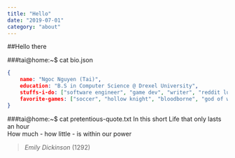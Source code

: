 ```yaml
---
title: "Hello"
date: "2019-07-01"
category: "about"
---
```


##Hello there

###tai@home:~$ cat bio.json

```json
{
	name: "Ngoc Nguyen (Tai)",
    education: "B.S in Computer Science @ Drexel University",
    stuffs-i-do: ["software engineer", "game dev", "writer", "reddit lurker"],
    favorite-games: ["soccer", "hollow knight", "bloodborne", "god of war"]
}
```


###tai@home:~$ cat pretentious-quote.txt
In this short Life that only lasts an hour  
How much - how little - is within our power

>*Emily Dickinson* (1292)
